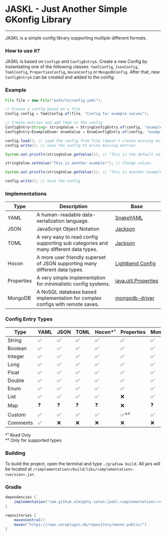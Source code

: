 # JASKL - Just Another Simple ~~C~~Konfig Library
___

JASKL is a simple config library supporting multiple different formats.

### How to use it?
JASKL is based on `Config`s and `ConfigEntry`s. 
Create a new Config by instantiating one of the following classes: 
`YamlConfig`, `JsonConfig`, `TomlConfig`, `PropertiesConfig`,  `HoconConfig` or `MongodbConfig`. 
After that, new `ConfigEntry`s can be created and added to the config.

### Example

```java
File file = new File("path/to/config.yaml");

// Create a config based on a file
Config config = YamlConfig.of(file, "Config for example values");

// Create entries and add them to the config
ConfigEntry<String> stringValue = StringConfigEntry.of(config, "example.path.string", "An example String!", "This is the default value!");
ConfigEntry<ExampleEnum> enumValue = EnumConfigEntry.of(config, "example.path.enum", "An example String!", ExampleEnum.EXAMPLE);

config.load(); // Load the config from file (doesn't create missing entries)
config.write(); // Save the config to write missing entries

System.out.println(stringValue.getValue()); // "This is the default value!"

stringValue.setValue("This is another example!"); // Change values

System.out.println(stringValue.getValue()); // "This is another example!"

config.write(); // Save the config
```

### Implementations

| Type       | Description                                                                         | Base                                                                                        |
|------------|-------------------------------------------------------------------------------------|---------------------------------------------------------------------------------------------|
| YAML       | A human-readable data-serialization language.                                       | [SnakeYAML](https://bitbucket.org/snakeyaml/snakeyaml)                                      |
| JSON       | JavaScript Object Notation                                                          | [Jackson](https://github.com/FasterXML/jackson)                                             |
| TOML       | A very easy to read config supporting sub categories and many different data types. | [Jackson](https://github.com/FasterXML/jackson)                                             |
| Hocon      | A more user friendly superset of JSON supporting many different data types.         | [Lightbend Config](https://github.com/lightbend/config)                                     |
| Properties | A very simple implementation for minimalistic config systems.                       | [java.util.Properties](https://docs.oracle.com/javase/8/docs/api/java/util/Properties.html) |
| MongoDB    | A NoSQL database based implementation for complex configs with remote saves.        | [mongodb-driver](https://mvnrepository.com/artifact/org.mongodb/mongodb-driver-sync)        |

### Config Entry Types
| Type     | YAML | JSON | TOML | Hocon*¹ | Properties | MongoDB |
|----------|------|------|------|---------|------------|---------|
| String   | ✅    | ✅    | ✅    | ✅       | ✅          | ✅       |
| Boolean  | ✅    | ✅    | ✅    | ✅       | ✅          | ✅       |
| Integer  | ✅    | ✅    | ✅    | ✅       | ✅          | ✅       |
| Long     | ✅    | ✅    | ✅    | ✅       | ✅          | ✅       |
| Float    | ✅    | ✅    | ✅    | ✅       | ✅          | ✅       |
| Double   | ✅    | ✅    | ✅    | ✅       | ✅          | ✅       |
| Enum     | ✅    | ✅    | ✅    | ✅       | ✅          | ✅       |
| List     | ✅    | ✅    | ✅    | ✅       | ❌          | ✅       |
| Map      | ❓    | ❓    | ❓    | ❓       | ❌          | ❓       |
| Custom   | ✅    | ✅    | ✅    | ✅       | ✅*²        | ✅       |
| Comments | ✅    | ❌    | ❌    | ❌       | ❌          | ❌       |

*¹ Read Only<br>
*² Only for supported types

### Building
To build the project, open the terminal and type `./gradlew build`. All jars will be located at `/<implementation>/build/libs/<implementation>-<version>.jar`.

### Gradle
```gradle
dependencies {
    implementation("com.github.almighty-satan:jaskl-<implementation>:<version>")
}

repositories {
    mavenCentral()
    maven("https://repo.varoplugin.de/repository/maven-public/")
}
```
